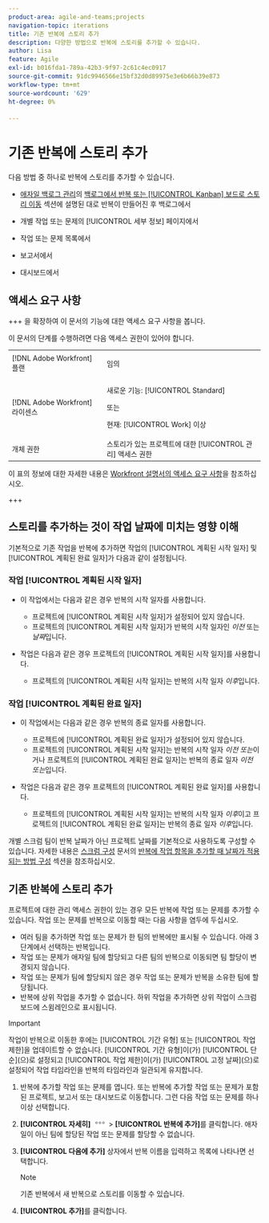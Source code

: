 ```yaml
---
product-area: agile-and-teams;projects
navigation-topic: iterations
title: 기존 반복에 스토리 추가
description: 다양한 방법으로 반복에 스토리를 추가할 수 있습니다.
author: Lisa
feature: Agile
exl-id: b016fda1-789a-42b3-9f97-2c61c4ec0917
source-git-commit: 91dc9946566e15bf32d0d89975e3e6b66b39e873
workflow-type: tm+mt
source-wordcount: '629'
ht-degree: 0%

---
```


# 기존 반복에 스토리 추가

다음 방법 중 하나로 반복에 스토리를 추가할 수 있습니다.

* [애자일 백로그 관리](../../../agile/work-in-an-agile-environment/manage-the-agile-backlog.md)의 [백로그에서 반복 또는 [!UICONTROL Kanban] 보드로 스토리 이동](../../../agile/work-in-an-agile-environment/manage-the-agile-backlog.md#move-stories-from-the-backlog-to-an-iteration-or--board) 섹션에 설명된 대로 반복이 만들어진 후 백로그에서

* 개별 작업 또는 문제의 [!UICONTROL 세부 정보] 페이지에서
* 작업 또는 문제 목록에서
* 보고서에서
* 대시보드에서

## 액세스 요구 사항

+++ 을 확장하여 이 문서의 기능에 대한 액세스 요구 사항을 봅니다.

이 문서의 단계를 수행하려면 다음 액세스 권한이 있어야 합니다.

<table style="table-layout:auto"> 
 <tbody> 
  <tr> 
   <td role="rowheader">[!DNL Adobe Workfront] 플랜</td> 
   <td> <p>임의</p> </td> 
  </tr> 
  <tr> 
   <td role="rowheader">[!DNL Adobe Workfront] 라이센스</td> 
   <td> <p>새로운 기능: [!UICONTROL Standard]</p> 
   또는
   <p>현재: [!UICONTROL Work] 이상</p> </td> 
  </tr>
   <tr> 
   <td role="rowheader">개체 권한</td> 
   <td>스토리가 있는 프로젝트에 대한 [!UICONTROL 관리] 액세스 권한 </td> 
  </tr>
 </tbody> 
</table>

이 표의 정보에 대한 자세한 내용은 [Workfront 설명서의 액세스 요구 사항](/help/quicksilver/administration-and-setup/add-users/access-levels-and-object-permissions/access-level-requirements-in-documentation.md)을 참조하십시오.

+++

## 스토리를 추가하는 것이 작업 날짜에 미치는 영향 이해

기본적으로 기존 작업을 반복에 추가하면 작업의 [!UICONTROL 계획된 시작 일자] 및 [!UICONTROL 계획된 완료 일자]가 다음과 같이 설정됩니다.

### 작업 [!UICONTROL 계획된 시작 일자]

* 이 작업에서는 다음과 같은 경우 반복의 시작 일자를 사용합니다.

   * 프로젝트에 [!UICONTROL 계획된 시작 일자]가 설정되어 있지 않습니다.
   * 프로젝트의 [!UICONTROL 계획된 시작 일자]가 반복의 시작 일자인 *이전* 또는 *날짜*&#x200B;입니다.

* 작업은 다음과 같은 경우 프로젝트의 [!UICONTROL 계획된 시작 일자]를 사용합니다.

   * 프로젝트의 [!UICONTROL 계획된 시작 일자]는 반복의 시작 일자 *이후*&#x200B;입니다.

### 작업 [!UICONTROL 계획된 완료 일자]

* 이 작업에서는 다음과 같은 경우 반복의 종료 일자를 사용합니다.

   * 프로젝트에 [!UICONTROL 계획된 완료 일자]가 설정되어 있지 않습니다.
   * 프로젝트의 [!UICONTROL 계획된 시작 일자]는 반복의 시작 일자 *이전 또는*&#x200B;이거나 프로젝트의 [!UICONTROL 계획된 완료 일자]는 반복의 종료 일자 *이전 또는*&#x200B;입니다.

* 작업은 다음과 같은 경우 프로젝트의 [!UICONTROL 계획된 완료 일자]를 사용합니다.

   * 프로젝트의 [!UICONTROL 계획된 시작 일자]는 반복의 시작 일자 *이후*&#x200B;이고 프로젝트의 [!UICONTROL 계획된 완료 일자]는 반복의 종료 일자 *이후*&#x200B;입니다.

개별 스크럼 팀이 반복 날짜가 아닌 프로젝트 날짜를 기본적으로 사용하도록 구성할 수 있습니다. 자세한 내용은 [스크럼 구성](../../../agile/get-started-with-agile-in-workfront/configure-scrum.md) 문서의 [반복에 작업 항목을 추가할 때 날짜가 적용되는 방법 구성](../../../agile/get-started-with-agile-in-workfront/configure-scrum.md#configure-how-dates-are-applied-when-adding-work-items-to-an-iteration) 섹션을 참조하십시오.

## 기존 반복에 스토리 추가

프로젝트에 대한 관리 액세스 권한이 있는 경우 모든 반복에 작업 또는 문제를 추가할 수 있습니다. 작업 또는 문제를 반복으로 이동할 때는 다음 사항을 염두에 두십시오.

* 여러 팀을 추가하면 작업 또는 문제가 한 팀의 반복에만 표시될 수 있습니다. 아래 3단계에서 선택하는 반복입니다.
* 작업 또는 문제가 애자일 팀에 할당되고 다른 팀의 반복으로 이동되면 팀 할당이 변경되지 않습니다.
* 작업 또는 문제가 팀에 할당되지 않은 경우 작업 또는 문제가 반복을 소유한 팀에 할당됩니다.
* 반복에 상위 작업을 추가할 수 없습니다. 하위 작업을 추가하면 상위 작업이 스크럼 보드에 스윔레인으로 표시됩니다.

>[!IMPORTANT]
>
>작업이 반복으로 이동한 후에는 [!UICONTROL 기간 유형] 또는 [!UICONTROL 작업 제한]을 업데이트할 수 없습니다. [!UICONTROL 기간 유형]이(가) [!UICONTROL 단순]&#x200B;(으)로 설정되고 [!UICONTROL 작업 제한]이(가) [!UICONTROL 고정 날짜]&#x200B;(으)로 설정되어 작업 타임라인을 반복의 타임라인과 일관되게 유지합니다.

1. 반복에 추가할 작업 또는 문제를 엽니다.
또는
반복에 추가할 작업 또는 문제가 포함된 프로젝트, 보고서 또는 대시보드로 이동합니다. 그런 다음 작업 또는 문제를 하나 이상 선택합니다.

1. **[!UICONTROL 자세히]** ![추가 아이콘](assets/more-icon.png) > **[!UICONTROL 반복에 추가]**&#x200B;를 클릭합니다.
애자일이 아닌 팀에 할당된 작업 또는 문제를 할당할 수 없습니다.

1. **[!UICONTROL 다음에 추가]** 상자에서 반복 이름을 입력하고 목록에 나타나면 선택합니다.

   >[!NOTE]
   >
   >기존 반복에서 새 반복으로 스토리를 이동할 수 있습니다.

1. **[!UICONTROL 추가]**&#x200B;를 클릭합니다.
